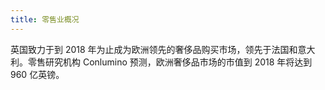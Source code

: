 ```yaml
---
title: 零售业概况
---
```

 
英国致力于到 2018 年为止成为欧洲领先的奢侈品购买市场，领先于法国和意大利。零售研究机构 Conlumino 预测，欧洲奢侈品市场的市值到 2018 年将达到 960 亿英镑。
